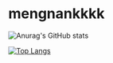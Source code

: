 # mengnankkkk

![Anurag's GitHub stats](https://github-readme-stats.vercel.app/api?username=mengnankkkk&show_icons=true&theme=radical)

[![Top Langs](https://github-readme-stats.vercel.app/api/top-langs/?username=mengnankkkk)](https://github.com/anuraghazra/github-readme-stats)
